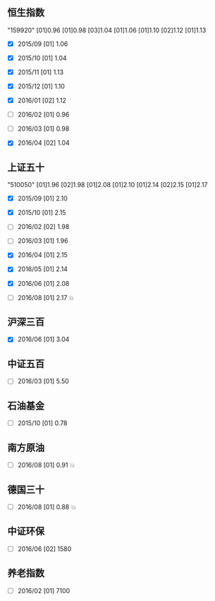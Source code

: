 ## 恒生指数

"159920" [01]0.96 [01]0.98 [03]1.04 [01]1.06 [01]1.10 [02]1.12 [01]1.13 

- [x] 2015/09 [01] 1.06
- [x] 2015/10 [01] 1.04
- [x] 2015/11 [01] 1.13
- [x] 2015/12 [01] 1.10
- [x] 2016/01 [02] 1.12
- [ ] 2016/02 [01] 0.96
- [ ] 2016/03 [01] 0.98
- [x] 2016/04 [02] 1.04


## 上证五十

"510050" [01]1.96 [02]1.98 [01]2.08 [01]2.10 [01]2.14 [02]2.15 [01]2.17

- [x] 2015/09 [01] 2.10
- [x] 2015/10 [01] 2.15
- [ ] 2016/02 [02] 1.98
- [ ] 2016/03 [01] 1.96
- [x] 2016/04 [01] 2.15
- [x] 2016/05 [01] 2.14
- [x] 2016/06 [01] 2.08
- [ ] 2016/08 [01] 2.17 :boom:


## 沪深三百

- [x] 2016/06 [01] 3.04


## 中证五百

- [ ] 2016/03 [01] 5.50


## 石油基金

- [ ] 2015/10 [01] 0.78


## 南方原油

- [ ] 2016/08 [01] 0.91 :boom:


## 德国三十

- [ ] 2016/08 [01] 0.88 :boom:


## 中证环保

- [ ] 2016/06 [02] 1580


## 养老指数

- [ ] 2016/02 [01] 7100
